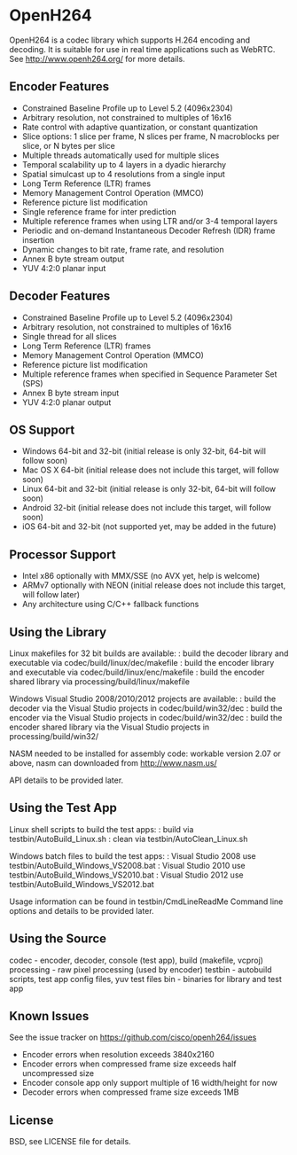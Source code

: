 OpenH264
=======
OpenH264 is a codec library which supports H.264 encoding and decoding. It is suitable for use in real time applications such as WebRTC. See http://www.openh264.org/ for more details.
 
Encoder Features
------------------------
- Constrained Baseline Profile up to Level 5.2 (4096x2304)
- Arbitrary resolution, not constrained to multiples of 16x16
- Rate control with adaptive quantization, or constant quantization
- Slice options: 1 slice per frame, N slices per frame, N macroblocks per slice, or N bytes per slice
- Multiple threads automatically used for multiple slices
- Temporal scalability up to 4 layers in a dyadic hierarchy
- Spatial simulcast up to 4 resolutions from a single input
- Long Term Reference (LTR) frames
- Memory Management Control Operation (MMCO)
- Reference picture list modification
- Single reference frame for inter prediction
- Multiple reference frames when using LTR and/or 3-4 temporal layers
- Periodic and on-demand Instantaneous Decoder Refresh (IDR) frame insertion
- Dynamic changes to bit rate, frame rate, and resolution 
- Annex B byte stream output
- YUV 4:2:0 planar input
 
Decoder Features
------------------------
- Constrained Baseline Profile up to Level 5.2 (4096x2304)
- Arbitrary resolution, not constrained to multiples of 16x16
- Single thread for all slices
- Long Term Reference (LTR) frames
- Memory Management Control Operation (MMCO)
- Reference picture list modification
- Multiple reference frames when specified in Sequence Parameter Set (SPS)
- Annex B byte stream input
- YUV 4:2:0 planar output
 
OS Support
----------------
- Windows 64-bit and 32-bit (initial release is only 32-bit, 64-bit will follow soon)
- Mac OS X 64-bit (initial release does not include this target, will follow soon)
- Linux 64-bit and 32-bit (initial release is only 32-bit, 64-bit will follow soon)
- Android 32-bit (initial release does not include this target, will follow soon)
- iOS 64-bit and 32-bit (not supported yet, may be added in the future)
 
Processor Support
-------------------------
- Intel x86 optionally with MMX/SSE (no AVX yet, help is welcome)
- ARMv7 optionally with NEON (initial release does not include this target, will follow later)
- Any architecture using C/C++ fallback functions

Using the Library
-----------------------
Linux makefiles for 32 bit builds are available:
    : build the decoder library and executable via codec/build/linux/dec/makefile
    : build the encoder library and executable via codec/build/linux/enc/makefile
    : build the encoder shared library via processing/build/linux/makefile
 
Windows Visual Studio 2008/2010/2012 projects are available:
    : build the decoder via the Visual Studio projects in codec/build/win32/dec
    : build the encoder via the Visual Studio projects in codec/build/win32/dec
    : build the encoder shared library via the Visual Studio projects in processing/build/win32/
 
NASM needed to be installed for assembly code: workable version 2.07 or above, nasm can downloaded from http://www.nasm.us/
 
API details to be provided later.
 
Using the Test App
-------------------------
Linux shell scripts to build the test apps:
    : build via testbin/AutoBuild_Linux.sh
    : clean via testbin/AutoClean_Linux.sh
 
Windows batch files to build the test apps:
    : Visual Studio 2008 use testbin/AutoBuild_Windows_VS2008.bat
    : Visual Studio 2010 use testbin/AutoBuild_Windows_VS2010.bat
    : Visual Studio 2012 use testbin/AutoBuild_Windows_VS2012.bat
 
Usage information can be found in testbin/CmdLineReadMe
Command line options and details to be provided later.
 
Using the Source
-----------------------
codec - encoder, decoder, console (test app), build (makefile, vcproj)
processing - raw pixel processing (used by encoder)
testbin - autobuild scripts, test app config files, yuv test files
bin - binaries for library and test app
 
Known Issues
-------------------
See the issue tracker on https://github.com/cisco/openh264/issues
- Encoder errors when resolution exceeds 3840x2160
- Encoder errors when compressed frame size exceeds half uncompressed size
- Encoder console app only support multiple of 16 width/height for now
- Decoder errors when compressed frame size exceeds 1MB
 
License
----------
BSD, see LICENSE file for details.
